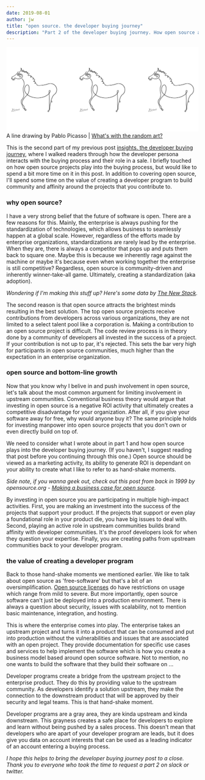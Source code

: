 ```yaml
---
date: 2019-08-01
author: jw
title: "open source. the developer buying journey"
description: "Part 2 of the developer buying journey. How open source and developer programs impact the developer buying journey"
---
```

![Emerald](img/picasso-site-art.png "Art by Davis Camp DeLisi")
<span class="heroart">A line drawing by Pablo Picasso | <a href="../about#whats-with-the-random-art">What's with the random art?</a>

This is the second part of my previous post <a href="https://www.jesse-williams.com/developer-buying-journey">insights. the developer buying journey</a>, where I walked readers through how the developer persona interacts with the buying process and their role in a sale. I briefly touched on how open source projects play into the buying process, but would like to spend a bit more time on it in this post. In addition to covering open source, I'll spend some time on the value of creating a developer program to build community and affinity around the projects that you contribute to. 

<h3>why open source?</h3>
I have a very strong belief that the future of software is open. There are a few reasons for this. Mainly, the enterprise is always pushing for the standardization of technologies, which allows business to seamlessly happen at a global scale. However, regardless of the efforts made by enterprise organizations, standardizations are rarely lead by the enterprise. When they are, there is always a competitor that pops up and puts them back to square one. Maybe this is because we inherently rage against the machine or maybe it's because even when working together the enterprise is still competitive? Regardless, open source is community-driven and inherently winner-take-all game. Ultimately, creating a standardization (aka adoption). 

<em>Wondering if I'm making this stuff up? Here's some data by <a href="https://thenewstack.io/survey-open-source-programs-are-a-best-practice-among-large-companies/">The New Stack</a>.</em>

The second reason is that open source attracts the brightest minds resulting in the best solution. The top open source projects receive contributions from developers across various organizations, they are not limited to a select talent pool like a corporation is. Making a contribution to an open source project is difficult. The code review process is in theory done by a community of developers all invested in the success of a project. If your contribution is not up to par, it's rejected. This sets the bar very high for participants in open source communities, much higher than the expectation in an enterprise organization. 

<h3>open source and bottom-line growth</h3>
Now that you know why I belive in and push involvement in open source, let's talk about the most common argument for limiting involvement in upstream communities. Conventional business theory would argue that investing in open source is a negative ROI activity that ultimately creates a competitive disadvantage for your organization. After all, if you give your software away for free, why would anyone buy it? The same principle holds for investing manpower into open source projects that you don't own or even directly build on top of. 

We need to consider what I wrote about in part 1 and how open source plays into the developer buying journey. (If you haven't, I suggest reading that post before you continuing through this one.) Open source should be viewed as a marketing activity, its ability to generate ROI is dependant on your ability to create what I like to refer to as hand-shake moments.

<em>Side note, if you wanna geek out, check out this post from back in 1999 by opensource.org - <a href="http://web.archive.org/web/19991123023920/http://www.opensource.org/for-suits.html">Making a business case for open source</a>.</em>

By investing in open source you are participating in multiple high-impact activities. First, you are making an investment into the success of the projects that support your product. If the projects that support or even play a foundational role in your product die, you have big issues to deal with. Second, playing an active role in upstream communities builds brand affinity with developer communities. It's the proof developers look for when they question your expertise. Finally, you are creating paths from upstream communities back to your developer program. 

<h3>the value of creating a developer program</h3>
Back to those hand-shake moments we mentioned earlier. We like to talk about open source as 'free-software' but that's a bit of an oversimplification. <a href="https://opensource.org/licenses">Open source licenses</a> do have restrictions on usage which range from mild to severe. But more importantly, open source software can't just be deployed into a production environment. There is always a question about security, issues with scalability, not to mention basic maintenance, integration, and hosting. 

This is where the enterprise comes into play. The enterprise takes an upstream project and turns it into a product that can be consumed and put into production without the vulnerabilities and issues that are associated with an open project. They provide documentation for specific use cases and services to help implement the software which is how you create a business model based around open source software. Not to mention, no one wants to build the software that they build their software on ... 

Developer programs create a bridge from the upstream project to the enterprise product. They do this by providing value to the upstream community. As developers identify a solution upstream, they make the connection to the downstream product that will be approved by their security and legal teams. This is that hand-shake moment. 

Developer programs are a gray area, they are kinda upstream and kinda downstream. This grayness creates a safe place for developers to explore and learn without being pushed by a sales process. This doesn't mean that developers who are apart of your developer program are leads, but it does give you data on account interests that can be used as a leading indicator of an account entering a buying process. 

<em>I hope this helps to bring the developer buying journey post to a close. Thank you to everyone who took the time to  request a part 2 on slack or twitter.</em>